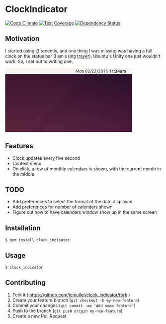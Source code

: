 # ClockIndicator
[![Code Climate](https://codeclimate.com/github/jcmuller/clock_indicator/badges/gpa.svg)](https://codeclimate.com/github/jcmuller/clock_indicator)
[![Test Coverage](https://codeclimate.com/github/jcmuller/clock_indicator/badges/coverage.svg)](https://codeclimate.com/github/jcmuller/clock_indicator)
[![Dependency Status](https://gemnasium.com/jcmuller/clock_indicator.svg)](https://gemnasium.com/jcmuller/clock_indicator)

## Motivation

I started using [i3](https://i3wm.org/) recently, and one thing I was
missing was having a full clock on the status bar (I am using
[trayer](://code.google.com/p/trayer/)). Ubuntu's Unity one just
wouldn't work. So, I set out to writing one.

![Screenshot](clock_indicator_screenshot.png)

## Features
  * Clock updates every five second
  * Context menu
  * On click, a row of monthly calendars is shown, with the current
  month in the middle

## TODO
  * Add preferences to select the format of the date displayed
  * Add preferences for number of calendars shown
  * Figure out how to have calendars window show up in the same screen

## Installation

    $ gem install clock_indicator

## Usage

    $ clock_indicator

## Contributing

1. Fork it ( https://github.com/jcmuller/clock_indicator/fork )
2. Create your feature branch (`git checkout -b my-new-feature`)
3. Commit your changes (`git commit -am 'Add some feature'`)
4. Push to the branch (`git push origin my-new-feature`)
5. Create a new Pull Request
